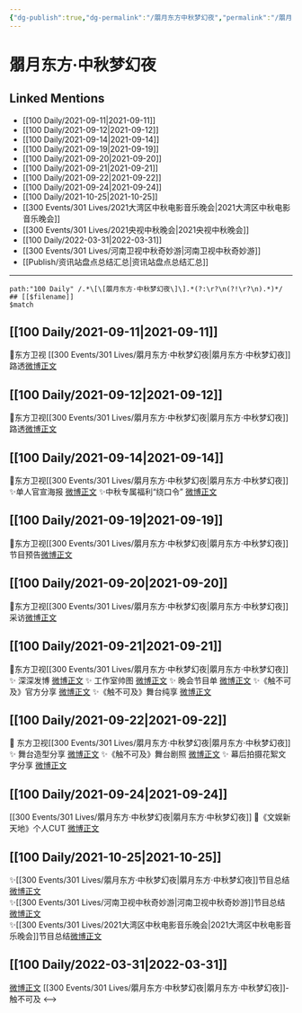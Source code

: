 ```yaml
---
{"dg-publish":true,"dg-permalink":"/朤月东方中秋梦幻夜","permalink":"/朤月东方中秋梦幻夜/","title":"朤月东方·中秋梦幻夜","tags":[null],"created":"2022-11-17T20:21:21.000+08:00","updated":"2023-04-10T16:22:45.442+08:00"}
---
```


# 朤月东方·中秋梦幻夜

## Linked Mentions
- [[100 Daily/2021-09-11\|2021-09-11]]
- [[100 Daily/2021-09-12\|2021-09-12]]
- [[100 Daily/2021-09-14\|2021-09-14]]
- [[100 Daily/2021-09-19\|2021-09-19]]
- [[100 Daily/2021-09-20\|2021-09-20]]
- [[100 Daily/2021-09-21\|2021-09-21]]
- [[100 Daily/2021-09-22\|2021-09-22]]
- [[100 Daily/2021-09-24\|2021-09-24]]
- [[100 Daily/2021-10-25\|2021-10-25]]
- [[300 Events/301 Lives/2021大湾区中秋电影音乐晚会\|2021大湾区中秋电影音乐晚会]]
- [[300 Events/301 Lives/2021央视中秋晚会\|2021央视中秋晚会]]
- [[100 Daily/2022-03-31\|2022-03-31]]
- [[300 Events/301 Lives/河南卫视中秋奇妙游\|河南卫视中秋奇妙游]]
- [[Publish/资讯站盘点总结汇总\|资讯站盘点总结汇总]]


---

```expander
path:"100 Daily" /.*\[\[朤月东方·中秋梦幻夜\]\].*(?:\r?\n(?!\r?\n).*)*/
## [[$filename]]
$match
```
## [[100 Daily/2021-09-11\|2021-09-11]]
🌟东方卫视 [[300 Events/301 Lives/朤月东方·中秋梦幻夜\|朤月东方·中秋梦幻夜]]路透[微博正文](https://m.weibo.cn/6466290670/4680355099185017)
## [[100 Daily/2021-09-12\|2021-09-12]]
💫东方卫视[[300 Events/301 Lives/朤月东方·中秋梦幻夜\|朤月东方·中秋梦幻夜]]路透[微博正文](https://m.weibo.cn/6466290670/4680558493303250)
## [[100 Daily/2021-09-14\|2021-09-14]]
💫东方卫视[[300 Events/301 Lives/朤月东方·中秋梦幻夜\|朤月东方·中秋梦幻夜]]
✨单人官宣海报 [微博正文](https://weibo.com/detail/4681272339203060)
✨中秋专属福利“绕口令” [微博正文](https://weibo.com/detail/4681333647347990)

## [[100 Daily/2021-09-19\|2021-09-19]]
💫东方卫视[[300 Events/301 Lives/朤月东方·中秋梦幻夜\|朤月东方·中秋梦幻夜]]节目预告[微博正文](https://m.weibo.cn/6466290670/4683094714746175)
## [[100 Daily/2021-09-20\|2021-09-20]]
🥮东方卫视[[300 Events/301 Lives/朤月东方·中秋梦幻夜\|朤月东方·中秋梦幻夜]]采访[微博正文](https://m.weibo.cn/6466290670/4683521627521801)
## [[100 Daily/2021-09-21\|2021-09-21]]
🌟东方卫视[[300 Events/301 Lives/朤月东方·中秋梦幻夜\|朤月东方·中秋梦幻夜]]
✨ 深深发博 [微博正文](https://m.weibo.cn/6466290670/4683970145423655)
✨ 工作室帅图 [微博正文](https://m.weibo.cn/6466290670/4683997404464342)
✨ 晚会节目单 [微博正文](https://m.weibo.cn/6466290670/4683810941961958)
✨《触不可及》官方分享 [微博正文](https://m.weibo.cn/6466290670/4683970921111502)
✨《触不可及》舞台纯享 [微博正文](https://m.weibo.cn/6466290670/4684011798791012)
## [[100 Daily/2021-09-22\|2021-09-22]]
🥮 东方卫视[[300 Events/301 Lives/朤月东方·中秋梦幻夜\|朤月东方·中秋梦幻夜]]
✨ 舞台造型分享 [微博正文](https://m.weibo.cn/6466290670/4684258210222411)
✨《触不可及》舞台剧照 [微博正文](https://m.weibo.cn/6466290670/4684261796612844)
✨ 幕后拍摄花絮文字分享 [微博正文](https://m.weibo.cn/6466290670/4684359153487588)
## [[100 Daily/2021-09-24\|2021-09-24]]
[[300 Events/301 Lives/朤月东方·中秋梦幻夜\|朤月东方·中秋梦幻夜]]
🌟《文娱新天地》个人CUT [微博正文](https://m.weibo.cn/6466290670/4684926170174658)
## [[100 Daily/2021-10-25\|2021-10-25]]
✨[[300 Events/301 Lives/朤月东方·中秋梦幻夜\|朤月东方·中秋梦幻夜]]节目总结[微博正文](https://m.weibo.cn/6466290670/4696176659794403)  
✨[[300 Events/301 Lives/河南卫视中秋奇妙游\|河南卫视中秋奇妙游]]节目总结[微博正文](https://m.weibo.cn/6466290670/4696176672899979)  
✨[[300 Events/301 Lives/2021大湾区中秋电影音乐晚会\|2021大湾区中秋电影音乐晚会]]节目总结[微博正文](https://m.weibo.cn/6466290670/4696176702786056)

## [[100 Daily/2022-03-31\|2022-03-31]]
[微博正文](https://m.weibo.cn/1824010843/4753136529181345) [[300 Events/301 Lives/朤月东方·中秋梦幻夜\|朤月东方·中秋梦幻夜]]-触不可及
<-->
